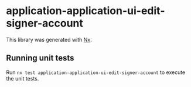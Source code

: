 # application-application-ui-edit-signer-account

This library was generated with [Nx](https://nx.dev).

## Running unit tests

Run `nx test application-application-ui-edit-signer-account` to execute the unit tests.
